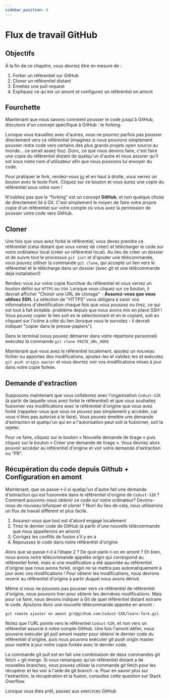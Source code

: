 ```yaml
---
sidebar_position: 8
---
```

# Flux de travail GitHub

## Objectifs

À la fin de ce chapitre, vous devriez être en mesure de :

1. Forker un référentiel sur GitHub
2. Cloner un référentiel distant
3. Émettez une pull request
4. Expliquez ce qu'est un amont et configurez un référentiel en amont

## Fourchette

Maintenant que nous savons comment pousser le code jusqu'à GitHub, discutons d'un concept spécifique à GitHub : le forking.

Lorsque vous travaillez avec d'autres, vous ne pourrez parfois pas pousser directement vers ce référentiel (imaginez si nous pouvions simplement pousser notre code vers certains des plus grands projets open source au monde... ce serait assez fou). Donc, ce que nous devons faire, c'est faire une copie du référentiel distant de quelqu'un d'autre et nous assurer qu'il est sous notre nom d'utilisateur afin que nous puissions lui envoyer du code.

Pour pratiquer le fork, rendez-vous [ici](https://github.com/Codust-SIR/learn-fork) et en haut à droite, vous verrez un bouton avec le texte Fork. Cliquez sur ce bouton et vous aurez une copie du référentiel sous votre nom !

N'oubliez pas que le "forking" est un concept **GitHub**, et non quelque chose de directement lié à Git. C'est simplement le moyen de faire votre propre copie d'un référentiel sur votre compte où vous avez la permission de pousser votre code vers GitHub.

## Cloner

Une fois que vous avez forké le référentiel, vous devez prendre ce référentiel (celui distant que vous venez de créer) et télécharger le code sur votre ordinateur local (créer un référentiel local). Au lieu de créer un dossier et de suivre tout le processus `git init` et d'ajouter une télécommande, vous pouvez utiliser la commande `git clone`, qui accepte un lien vers le référentiel et le télécharge dans un dossier (avec git et une télécommande déjà installation!)

Rendez-vous sur votre copie fourchue du référentiel et vous verrez un bouton défini sur `HTTPS` ou `SSH`. Lorsque vous cliquez sur ce bouton, il devrait afficher "Choisir une URL de clonage" - **Assurez-vous que vous utilisez SSH.** La sélection de "HTTPS" vous obligera à saisir vos informations d'identification chaque fois que vous poussez ou tirez, ce qui est tout à fait évitable. problème depuis que nous avons mis en place SSH ! Vous pouvez copier le lien soit en le sélectionnant et en le copiant, soit en cliquant sur l'icône à côté du lien (lorsque vous le survolez - il devrait indiquer "copier dans le presse-papiers").

Dans le terminal (vous pouvez démarrer dans votre répertoire personnel) exécutez la commande `git clone PASTE_URL_HERE`

Maintenant que vous avez le référentiel localement, ajoutez un nouveau fichier ou apportez des modifications, ajoutez-les et validez-les et exécutez `git push origin master` et vous devriez voir vos modifications mises à jour dans votre copie forkée.

## Demande d'extraction

Supposons maintenant que vous collaborez avec l'organisation `Codust-SIR` (à partir de laquelle vous avez forké le référentiel) et que vous souhaitez fusionner vos modifications avec le référentiel d'origine que vous avez forké (rappelez-vous que vous ne pouvez pas simplement y accéder, car vous n'êtes pas autorisé à le faire). Vous pouvez émettre une demande d'extraction et quelqu'un qui en a l'autorisation peut soit la fusionner, soit la rejeter.

Pour ce faire, cliquez sur le bouton « Nouvelle demande de tirage » puis cliquez sur le bouton « Créer une demande de tirage ». Vous devriez alors pouvoir accéder au référentiel d'origine et voir votre demande d'extraction ou "PR".

## Récupération du code depuis Github + Configuration en amont

Maintenant, que se passe-t-il si quelqu'un d'autre fait une demande d'extraction qui est fusionnée dans le référentiel d'origine de `Codust-SIR` ? Comment pouvons-nous obtenir ce code sur notre ordinateur? Devons-nous de nouveau bifurquer et cloner ? Non! Au lieu de cela, nous utiliserons un flux de travail différent et plus facile.

1. Assurez-vous que tout est d'abord engagé localement
2. Tirez le dernier code de GitHub (à partir d'une nouvelle télécommande que nous appellerons en amont)
3. Corrigez les conflits de fusion s'il y en a
4. Repoussez le code dans notre référentiel d'origine

Alors que se passe-t-il à l'étape 2 ? De quoi parle-t-on en amont ? Eh bien, nous avons notre télécommande appelée origin qui correspond au référentiel forké, mais si une modification a été apportée au référentiel d'origine que nous avons forké, origin ne se mettra pas automatiquement à jour avec ces modifications ! Pour obtenir les modifications, nous devrons revenir au référentiel d'origine à partir duquel nous avons dérivé.

Même si nous ne pouvons pas pousser vers ce référentiel de référentiel d'origine, nous pouvons tirer pour obtenir les dernières modifications. Mais pour ce faire, nous devons indiquer à Git de quel référentiel distant extraire le code. Ajoutons donc une nouvelle télécommande appelée en amont :

``` console
git remote ajouter en amont git@github.com:Codust-SIR/learn-fork.git
```

Notez que l'URL pointe vers le référentiel `Codust-SIR`, et non vers un référentiel associé à notre compte GitHub. Une fois l'amont défini, nous pouvons exécuter git pull amont master pour obtenir le dernier code du référentiel d'origine, puis nous pouvons exécuter git push origin master pour mettre à jour notre copie forkée avec le dernier code.

La commande git pull est en fait une combinaison de deux commandes git fetch + git merge. Si vous remarquez qu'un référentiel distant a de nouvelles branches, vous pouvez utiliser la commande git fetch pour les récupérer et les voir à l'aide de git branch -a. Pour en savoir plus sur l'extraction, la récupération et la fusion, consultez cette question sur Stack Overflow.

Lorsque vous êtes prêt, passez aux exercices GitHub
